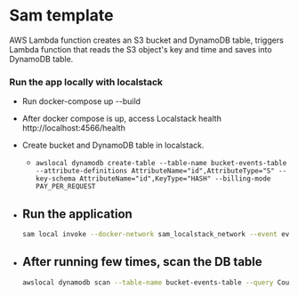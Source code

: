 # Sam template #

AWS Lambda function creates an S3 bucket and DynamoDB table, triggers Lambda
 function that reads the S3 object's key and time and saves into DynamoDB table.

### Run the app locally with localstack
- Run docker-compose up --build
- After docker compose is up, access Localstack health http://localhost:4566/health
- Create bucket and DynamoDB table in localstack.
    - `awslocal dynamodb create-table --table-name bucket-events-table --attribute-definitions AttributeName="id",AttributeType="S" --key-schema AttributeName="id",KeyType="HASH" --billing-mode PAY_PER_REQUEST`
- Run the application
    - 
    ```bash
    sam local invoke --docker-network sam_localstack_network --event event/s3-event.json --env-vars env.json
    ```

- After running few times, scan the DB table
    - 
    ```bash
    awslocal dynamodb scan --table-name bucket-events-table --query Count
    ```